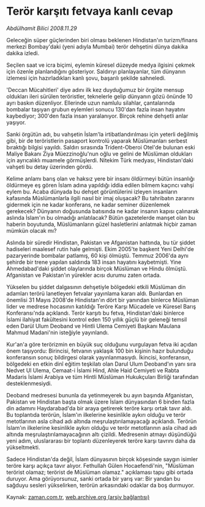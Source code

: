 # Terör karşıtı fetvaya kanlı cevap

*Abdülhamit Bilici 2008.11.29*

<tr><td class="metin" colspan="2" style="padding-top: 20px; padding-left: 5px; padding-right: 10px;">Geleceğin süper güçlerinden biri olması beklenen Hindistan'ın turizm/finans merkezi Bombay'daki (yeni adıyla Mumbai) terör dehşetini dünya dakika dakika izledi.</td></tr><tr><td class="metin" colspan="2" style="padding-top: 20px; padding-left: 5px; padding-right: 10px;"><p> Seçilen saat ve icra biçimi, eylemin küresel düzeyde medya ilgisini çekmek için özenle planlandığını gösteriyor. Saldırıyı planlayanlar, tüm dünyanın izlemesi için hazırladıkları kanlı şovu, başarılı şekilde sahneledi.
<p> 'Deccan Mücahitleri' diye adını ilk kez duyduğumuz bir örgüte mensup oldukları ileri sürülen teröristler, teknelerle gelip dünyanın gözü önünde 10 ayrı baskın düzenliyor. Ellerinde uzun namlulu silahlar, çantalarında bombalar taşıyan grubun eylemleri sonucu 130'dan fazla insan hayatını kaybediyor; 300'den fazla insan yaralanıyor. Birçok rehine dehşetli anlar yaşıyor. 
<p> Sanki örgütün adı, bu vahşetin İslam'la irtibatlandırılması için yeterli değilmiş gibi, bir de teröristlerin pasaport kontrolü yaparak Müslümanları serbest bıraktığı bilgisi yayıldı. Saldırı sırasında Trident-Oberoi Otel'de bulunan eski Maliye Bakanı Ziya Müezzinoğlu'nun oğlu ve gelini de Müslüman oldukları için ayrıcalıklı muamele görmüşlerdi. Nitekim Türk medyası, Hindistan'daki vahşeti bu detay üzerinden gördü. 
<p> Kelime anlamı barış olan ve haksız yere bir insanı öldürmeyi bütün insanlığı öldürmeye eş gören İslam adına yapıldığı iddia edilen bilmem kaçıncı vahşi eylem bu. Acaba dünyada bu dehşet görüntülerini izleyen insanların kafasında Müslümanlarla ilgili nasıl bir imaj oluşacak? Bu tahribatın zararını gidermek için ne kadar konferans, ne kadar seminer düzenlemek gerekecek? Dünyanın doğusunda batısında ne kadar insanın kapısı çalınarak aslında İslam'ın bu olmadığı anlatılacak? Bütün gazetelerde manşet olan bu haberin boyutunda, Müslümanların güzel hasletlerini anlatmak hiçbir zaman mümkün olacak mı?
<p> Aslında bir süredir Hindistan, Pakistan ve Afganistan hattında, bu tür şiddet hadiseleri maalesef rutin hale gelmişti. Ekim 2005'te başkent Yeni Delhi'de pazaryerinde bombalar patlamış, 60 kişi ölmüştü. Temmuz 2006'da aynı şehirde bir trene yapılan saldırıda 183 insan hayatını kaybetmişti. Yine Ahmedabad'daki şiddet olaylarında birçok Müslüman ve Hindu ölmüştü. Afganistan ve Pakistan'ın yürekler acısı durumu zaten ortada.
<p> Yükselen bu şiddet dalgasının dehşetiyle bölgedeki etkili Müslüman din adamları terörü lanetleyen fetvalar yayınlama kararı aldı. Bunlardan en önemlisi 31 Mayıs 2008'de Hindistan'ın dört bir yanından binlerce Müslüman lider ve medrese hocasının katıldığı Teröre Karşı Mücadele ve Küresel Barış Konferansı'nda açıklandı. Terör karşıtı bu fetva, Hindistan'daki binlerce İslami ilahiyat fakültesini kontrol eden 150 yıllık güçlü bir geleneği temsil eden Darül Ulum Deoband ve Hintli Ulema Cemiyeti Başkanı Maulana Mahmud Madani'nin isteğiyle yayınlandı. 
<p> Kur'an'a göre terörizmin en büyük suç olduğunu vurgulayan fetva iki açıdan önem taşıyordu: Birincisi, fetvanın yaklaşık 100 bin kişinin hazır bulunduğu konferansın sonuç bildirgesi olarak yayınlanmasıydı. İkincisi, konferansın, bölgedeki en etkin dinî eğitim teşkilatı olan Darul Ulum Deoband'ın yanı sıra Nedvet Ul Ulema, Cemaat-i İslami Hind, Ahle Haid Cemiyeti ve Rabta Madaris İslami Arabiya ve tüm Hintli Müslüman Hukukçuları Birliği tarafından desteklenmesiydi. 
<p> Deoband medresesi bununla da yetinmeyerek bu ayın başında Afganistan, Pakistan ve Hindistan başta olmak üzere İslam dünyasından 6 binden fazla din adamını Haydarabad'da bir araya getirerek teröre karşı ortak tavır aldı. Bu toplantıda terörün, İslam'ın ilkelerine kesinlikle aykırı olduğu ve terör metotlarının asla cihad adı altında meşrulaştırılamayacağı açıklandı. Terörün İslam'ın ilkelerine kesinlikle aykırı olduğu ve terör metotlarının asla cihad adı altında meşrulaştırılamayacağının altı çizildi. Medresenin atmayı düşündüğü yeni adım, uluslararası bir toplantı düzenleyerek teröre karşı tavrını daha da yükseltmekti. 
<p> Sadece Hindistan'da değil, İslam dünyasının birçok köşesinde saygın isimler teröre karşı açıkça tavır alıyor. Fethullah Gülen Hocaefendi'nin, "Müslüman terörist olamaz; terörist de Müslüman olamaz." açıklaması tapu gibi ortada duruyor. Ama görüyorsunuz, sanki ortada bir yarış var: Bir yandan bu sağduyu sesleri yükselirken, terörün arkasındaki odaklar da boş durmuyor.<br/></p></p></p></p></p></p></p></p></p></td></tr>

Kaynak: [zaman.com.tr](http://zaman.com.tr/yazar.do?yazino=765245), [web.archive.org (arşiv bağlantısı)](http://web.archive.org/web/20081220134203/http://zaman.com.tr:80/yazar.do?yazino=765245)
